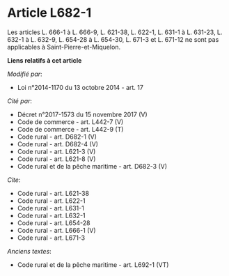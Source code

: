 # Article L682-1

Les articles L. 666-1 à L. 666-9, L. 621-38, L. 622-1, L. 631-1 à L. 631-23, L. 632-1 à L. 632-9, L. 654-28 à L. 654-30, L.
671-3 et L. 671-12 ne sont pas applicables à Saint-Pierre-et-Miquelon.

**Liens relatifs à cet article**

_Modifié par_:

  - Loi n°2014-1170 du 13 octobre 2014 - art. 17

_Cité par_:

  - Décret n°2017-1573 du 15 novembre 2017 (V)
  - Code de commerce - art. L442-7 (V)
  - Code de commerce - art. L442-9 (T)
  - Code rural - art. D682-1 (V)
  - Code rural - art. D682-4 (V)
  - Code rural - art. L621-3 (V)
  - Code rural - art. L621-8 (V)
  - Code rural et de la pêche maritime - art. D682-3 (V)

_Cite_:

  - Code rural - art. L621-38
  - Code rural - art. L622-1
  - Code rural - art. L631-1
  - Code rural - art. L632-1
  - Code rural - art. L654-28
  - Code rural - art. L666-1 (V)
  - Code rural - art. L671-3

_Anciens textes_:

  - Code rural et de la pêche maritime - art. L692-1 (VT)
